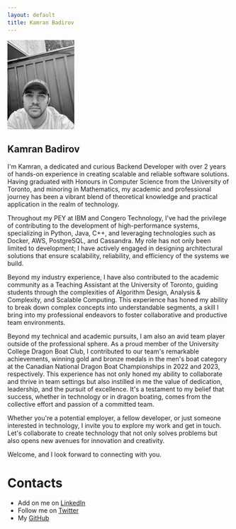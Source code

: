 ```yaml
---
layout: default 
title: Kamran Badirov
---
```


<!---

# [<span style="color:rgb(66,135,245)">My Page Me</span>](https://kamrandb.github.io) &nbsp;&nbsp;&nbsp; [<span style="color:rgb(66,135,245)">About Me</span>](https://kamrandb.github.io) &nbsp;&nbsp;&nbsp; [<span style="color:rgb(66,135,245)">Interests</span>](https://kamrandb.github.io) &nbsp;&nbsp;&nbsp; [<span style="color:rgb(66,135,245)">Projects</span>](https://kamrandb.github.io) 




<img src="Personal_photo.JPG" width="30%" height="30%"> 
--->

<img src="profile.jpeg" width="30%" height="30%"> 


## Kamran Badirov

I'm Kamran, a dedicated and curious Backend Developer with over 2 years of hands-on experience in creating scalable and reliable software solutions. Having graduated with Honours in Computer Science from the University of Toronto, and minoring in Mathematics, my academic and professional journey has been a vibrant blend of theoretical knowledge and practical application in the realm of technology.

Throughout my PEY at IBM and Congero Technology, I've had the privilege of contributing to the development of high-performance systems, specializing in Python, Java, C++, and leveraging technologies such as Docker, AWS, PostgreSQL, and Cassandra. My role has not only been limited to development; I have actively engaged in designing architectural solutions that ensure scalability, reliability, and efficiency of the systems we build.

Beyond my industry experience, I have also contributed to the academic community as a Teaching Assistant at the University of Toronto, guiding students through the complexities of Algorithm Design, Analysis & Complexity, and Scalable Computing. This experience has honed my ability to break down complex concepts into understandable segments, a skill I bring into my professional endeavors to foster collaborative and productive team environments.

<!---

This portfolio is a window into my professional world. Here, you'll find detailed accounts of my projects, contributions to software engineering, and insights into the solutions I've architected and developed. Each project highlighted in this portfolio stands as a testament to my commitment to excellence, innovation, and the continuous pursuit of knowledge in the ever-evolving field of computer science.
--->

Beyond my technical and academic pursuits, I am also an avid team player outside of the professional sphere. As a proud member of the University College Dragon Boat Club, I contributed to our team's remarkable achievements, winning gold and bronze medals in the men's boat category at the Canadian National Dragon Boat Championships in 2022 and 2023, respectively. This experience has not only honed my ability to collaborate and thrive in team settings but also instilled in me the value of dedication, leadership, and the pursuit of excellence. It's a testament to my belief that success, whether in technology or in dragon boating, comes from the collective effort and passion of a committed team.

Whether you're a potential employer, a fellow developer, or just someone interested in technology, I invite you to explore my work and get in touch. Let's collaborate to create technology that not only solves problems but also opens new avenues for innovation and creativity.

Welcome, and I look forward to connecting with you.



# Contacts

- Add on me on [LinkedIn](https://www.linkedin.com/in/badirov-kamran/)
- Follow me on [Twitter](https://twitter.com/kamranbadirov)
- My [GitHub](https://github.com/kamranbadirov)
